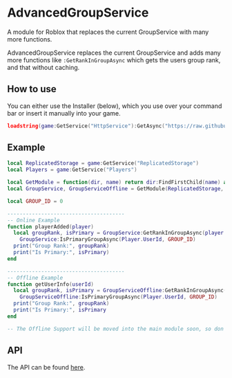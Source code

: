 # AdvancedGroupService
A module for Roblox that replaces the current GroupService with many more functions.

AdvancedGroupService replaces the current GroupService and adds many more functions like `:GetRankInGroupAsync` which gets the users group rank, and that without caching.

## How to use
You can either use the Installer (below), which you use over your command bar or insert it manually into your game.
```lua
loadstring(game:GetService("HttpService"):GetAsync("https://raw.githubusercontent.com/DataIsLoading/AdvancedGroupService/master/Installer.lua"))()
```

## Example
```lua
local ReplicatedStorage = game:GetService("ReplicatedStorage")
local Players = game:GetService("Players")

local GetModule = function(dir, name) return dir:FindFirstChild(name) and require(dir:FindFirstChild(name) or {} end
local GroupService, GroupServiceOffline = GetModule(ReplicatedStorage, "GroupService"), GetModule(ReplicatedStorage, "GroupServiceOffline")

local GROUP_ID = 0

--------------------------------------
-- Online Example
function playerAdded(player)
  local groupRank, isPrimary = GroupService:GetRankInGroupAsync(player.UserId, GROUP_ID), 
    GroupService:IsPrimaryGroupAsync(Player.UserId, GROUP_ID)
  print("Group Rank:", groupRank)
  print("Is Primary:", isPrimary)
end

--------------------------------------
-- Offline Example
function getUserInfo(userId)
  local groupRank, isPrimary = GroupServiceOffline:GetRankInGroupAsync(player.UserId, GROUP_ID), 
    GroupServiceOffline:IsPrimaryGroupAsync(Player.UserId, GROUP_ID)
  print("Group Rank:", groupRank)
  print("Is Primary:", isPrimary
end

-- The Offline Support will be moved into the main module soon, so don't rely on this too much.

```

## API
The API can be found [here](https://realsimplydata.github.io/AdvancedGroupService/?v=1).
